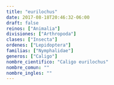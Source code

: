 ```yaml
---
title: "eurilochus"
date: 2017-08-18T20:46:32-06:00
draft: false
reinos: ["Animalia"]
divisiones: ["Arthropoda"]
clases: ["Insecta"]
ordenes: ["Lepidoptera"]
familias: ["Nymphalidae"]
generos: ["Caligo"]
nombre_cientifico: "Caligo eurilochus"
nombre_comun: ""
nombre_ingles: ""
---
```

